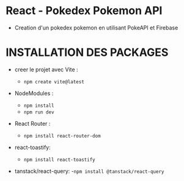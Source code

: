 # React - Pokedex Pokemon API

- Creation d'un pokedex pokemon en utilisant PokeAPI et Firebase

# INSTALLATION DES PACKAGES

- creer le projet avec Vite :

  - `npm create vite@latest`

- NodeModules :

  - `npm install`
  - `npm run dev`

- React Router :
  - `npm install react-router-dom`
- react-toastify:
  - `npm install react-toastify`
- tanstack/react-query: -`npm install @tanstack/react-query`  

